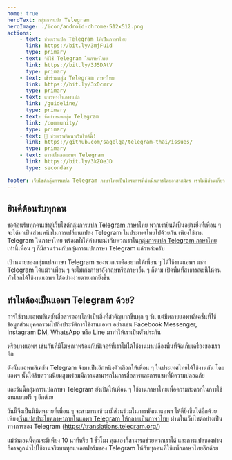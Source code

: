 ```yaml
---
home: true
heroText: กลุ่มการแปล Telegram
heroImage: ./icon/android-chrome-512x512.png
actions:
    - text: ช่วยเราแปล Telegram ให้เป็นภาษาไทย
      link: https://bit.ly/3mjFu1d
      type: primary
    - text: วิธีใช้ Telegram ในภาษาไทย
      link: https://bit.ly/3J5DAtV
      type: primary
    - text: เข้าร่วมกลุ่ม Telegram ภาษาไทย
      link: https://bit.ly/3xDcmrv
      type: primary
    - text: แนวทางในการแปล
      link: /guideline/
      type: primary
    - text: ข้อกำหนดกลุ่ม Telegram
      link: /community/
      type: primary
    - text: 🎉 ช่วยเราพัฒนาเว็บไซต์นี้!
      link: https://github.com/sagelga/telegram-thai/issues/
      type: primary
    - text: ดาวน์โหลดแอพฯ Telegram
      link: https://bit.ly/3kZOeJD
      type: secondary

footer: เว็บไซต์กลุ่มการแปล Telegram ภาษาไทยเป็นโครงการที่ดำเนินการโดยอาสาสมัคร เราไม่มีส่วนเกี่ยวข้องกับบริษัท Telegram หรือบริษัทที่เกี่ยวข้องแต่อย่างใด | สงวนลิขสิทธิ์ © 2020-2024 โดย sagelga
---
```


## ยินดีต้อนรับทุกคน
ขอต้อนรับทุกคนเข้าสู่เว็บไซต์[กลุ่มการแปล Telegram ภาษาไทย](http://bit.ly/41zEDJU) พวกเรายินดีเป็นอย่างยิ่งที่เพื่อน ๆ
จะได้มาเป็นส่วนหนึ่งในการเปลี่ยนแปลง Telegram ในประเทศไทยไปด้วยกัน เพียงใช้งาน Telegram ในภาษาไทย
พร้อมทั้งให้คำแนะนำกับพวกเราใน[กลุ่มการแปล Telegram ภาษาไทย](http://bit.ly/41zEDJU) เท่านี้เพื่อน ๆ ก็มีส่วนร่วมกับกลุ่มการแปลภาษา Telegram แล้วหล่ะครับ

เป้าหมายของกลุ่มแปลภาษา Telegram ของพวกเราคืออยากให้เพื่อน ๆ ได้ใช้งานแอพฯ แชท Telegram ได้แม้ว่าเพื่อน ๆ จะไม่เก่งภาษาอังกฤษหรือภาษาอื่น ๆ ก็ตาม เปิดพื้นที่สาธารณะนี้ให้คนทั่วโลกได้ใช้งานแอพฯ ได้อย่างง่ายดายมากยิ่งขึ้น

## ทำไมต้องเป็นแอพฯ Telegram ด้วย?
การใช้งานแอพพลิเคชันสื่อสารออนไลน์เป็นสิ่งที่สำคัญมากขึ้นทุก ๆ วัน
แต่มีหลายแอพพลิเคชั่นที่ใช้ข้อมูลส่วนบุคคลรวมไปถึงประวัติการใช้งานแอพฯ อย่างเช่น Facebook Messenger, Instagram DM, WhatsApp หรือ Line มาทำให้เราเป็นตัวประกัน

หรือบางแอพฯ เช่นกันที่มีโฆษณาพร้อมกับฟีเจอร์ที่เราไม่ได้ใช้งานมาเปลืองพื้นที่จัดเก็บเครื่องของเราอีก

ดังนั้นแอพพลิเคชัน Telegram จึงมาเป็นอีกหนึ่งตัวเลือกให้เพื่อน ๆ ในประเทศไทยได้ใช้งานกัน โดยแอพฯ นั้นได้รับความนิยมสูงพร้อมมีความสามารถในการสื่อสารและการแชทที่มีความปลอดภัย

และวันนี้กลุ่มการแปลภาษา Telegram ยังเปิดให้เพื่อน ๆ ใช้งานภาษาไทยเพื่อความสะดวกในการใช้งานแบบฟรี ๆ อีกด้วย

วันนี้จึงเป็นนิมิตหมายที่เพื่อน ๆ จะสามารถเข้ามามีส่วนร่วมในการพัฒนาแอพฯ ให้ดียิ่งขึ้นได้อีกด้วย
เพียง[เริ่มแปลประโยคภาษาภายในแอพฯ Telegram ให้กลายเป็นภาษาไทย](https://bit.ly/3mjFu1d) ผ่านในเว็บไซต์อย่างเป็นทางการของ Telegram (https://translations.telegram.org/)

แม้ว่าตอนนี้คุณจะมีเพียง 10 นาทีหรือ 1 ชั่วโมง คุณเองก็สามารถช่วยพวกเราได้ และการแปลของท่านก็อาจถูกนำไปใช้งานจริงบนทุกแพลตฟอร์มของ Telegram ให้กับทุกคนที่ใช้แพ็กภาษาไทยอีกด้วย

